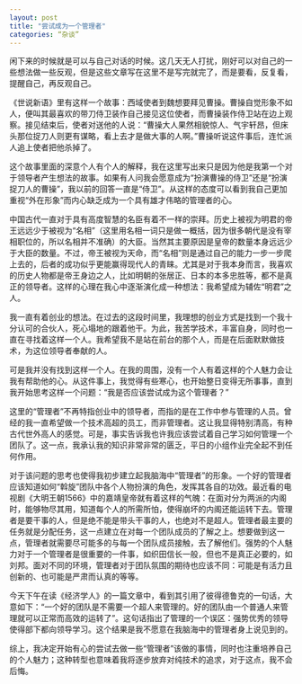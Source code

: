 ```yaml
---
layout: post
title: "尝试成为一个管理者"
categories: “杂谈”
---
```

闲下来的时候就是可以与自己对话的时候。这几天无人打扰，刚好可以对自己的一些想法做一些反观，但是这些文章写在这里不是写完就完了，而是要看，反复看，提醒自己，再反观自己。

《世说新语》里有这样一个故事：西域使者到魏想要拜见曹操。曹操自觉形象不如人，便叫其最喜欢的带刀侍卫装作自己接见这位使者，而曹操装作侍卫站在边上观察。接见结束后，使者对送他的人说：“曹操大人果然相貌惊人、气宇轩昂，但床头那位捉刀人则更有谋略，看上去才是做大事的人啊。”曹操听说这件事后，连忙派人追上使者把他杀掉了。

这个故事里面的深意个人有个人的解释，我在这里写出来只是因为他是我第一个对于领导者产生想法的故事。如果有人问我会愿意成为“扮演曹操的侍卫”还是“扮演捉刀人的曹操”，我以前的回答一直是“侍卫”。从这样的态度可以看到我自己更加重视“外在形象”而内心缺乏成为一个具有雄才伟略的管理者的心。

中国古代一直对于具有高度智慧的名臣有着不一样的崇拜。历史上被视为明君的帝王远远少于被视为“名相”（这里用名相一词只是做一概括，因为很多朝代是没有宰相职位的，所以名相并不准确）的大臣。当然其主要原因是皇帝的数量本身远远少于大臣的数量。不过，帝王被视为天命，而“名相”则是通过自己的能力一步一步爬上去的，后者的成功似乎更能赢得现代人的青睐。尤其是对于我本身而言，我喜欢的历史人物都是帝王身边之人，比如明朝的张居正、日本的本多忠胜等，都不是真正的领导者。这样的心理在我心中逐渐演化成一种想法：我希望成为辅佐“明君”之人。

我一直有着创业的想法。在过去的这段时间里，我理想的创业方式是找到一个我十分认可的合伙人，死心塌地的跟着他干。为此，我苦学技术，丰富自身，同时也一直在寻找着这样一个人。我希望我不是站在前台的那个人，而是在后面默默做技术，为这位领导者奉献的人。

可是我并没有找到这样一个人。在我的周围，没有一个人有着这样的个人魅力会让我有帮助他的心。从这件事上，我觉得有些寒心，也开始整日变得无所事事，直到我开始思考这样一个问题：“我是否应该尝试成为这个管理者？”

这里的“管理者”不再特指创业中的领导者，而指的是在工作中参与管理的人员。曾经的我一直希望做一个技术高超的员工，而非管理者。这让我显得特别清高，有种古代世外高人的感觉。可是，事实告诉我也许我应该尝试着自己学习如何管理一个团队了。这一点，我承认我的知识非常非常的匮乏，平日的小组作业完全起不到任何作用。

对于该问题的思考也使得我初步建立起我脑海中“管理者”的形象。一个好的管理者应该知道如何“斡旋”团队中各个人物扮演的角色，发挥其各自的功效。最近看的电视剧《大明王朝1566》中的嘉靖皇帝就有着这样的气魄：在面对分为两派的内阁时，能够物尽其用，知道每个人的所需所怕，使得崩坏的内阁还能运转下去。管理者是要干事的人，但是绝不能是带头干事的人，也绝对不是超人。管理者最主要的任务就是分配任务，这一点建立在对每一个团队成员的了解之上。想要做到这一点，管理者就需要尽可能多的与每一个团队成员接触，去了解他们。强势的个人魅力对于一个管理者是很重要的一件事，如织田信长一般，但也不是真正必要的，如刘邦。面对不同的环境，管理者对于团队氛围的期待也应该不同：可能是有活力且创新的、也可能是严肃而认真的等等。

今天下午在读《经济学人》的一篇文章中，看到其引用了彼得德鲁克的一句话，大意如下：“一个好的团队是不需要一个超人来管理的。好的团队由一个普通人来管理就可以正常而高效的运转了”。这句话指出了管理的一个误区：强势优秀的领导使得部下都向领导学习。这个结果是我不愿意在我脑海中的管理者身上说见到的。

综上，我决定开始有心的尝试去做一些“管理者”该做的事情，同时也注重培养自己的个人魅力；这种转型也意味着我将逐步放弃对纯技术的追求，对于这点，我不会后悔。